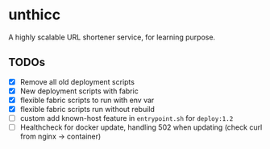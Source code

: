 # unthicc
A highly scalable URL shortener service, for learning purpose.

## TODOs
- [x] Remove all old deployment scripts
- [x] New deployment scripts with fabric
- [x] flexible fabric scripts to run with env var
- [x] flexible fabric scripts run without rebuild
- [ ] custom add known-host feature in `entrypoint.sh` for `deploy:1.2`
- [ ] Healthcheck for docker update, handling 502 when updating (check curl from nginx -> container)
